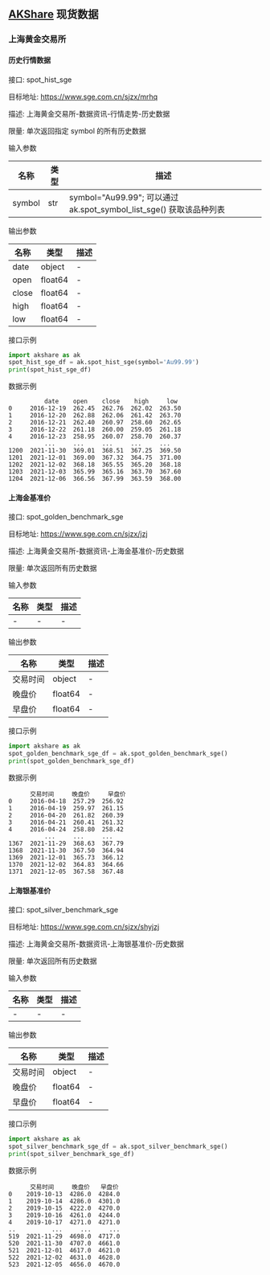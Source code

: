 ## [AKShare](https://github.com/akfamily/akshare) 现货数据

### 上海黄金交易所

#### 历史行情数据

接口: spot_hist_sge

目标地址: https://www.sge.com.cn/sjzx/mrhq

描述: 上海黄金交易所-数据资讯-行情走势-历史数据

限量: 单次返回指定 symbol 的所有历史数据

输入参数

| 名称     | 类型  | 描述                                                       |
|--------|-----|----------------------------------------------------------|
| symbol | str | symbol="Au99.99"; 可以通过 ak.spot_symbol_list_sge() 获取该品种列表 |

输出参数

| 名称    | 类型      | 描述  |
|-------|---------|-----|
| date  | object  | -   |
| open  | float64 | -   |
| close | float64 | -   |
| high  | float64 | -   |
| low   | float64 | -   |

接口示例

```python
import akshare as ak
spot_hist_sge_df = ak.spot_hist_sge(symbol='Au99.99')
print(spot_hist_sge_df)
```

数据示例

```
          date    open    close    high     low
0     2016-12-19  262.45  262.76  262.02  263.50
1     2016-12-20  262.88  262.06  261.42  263.70
2     2016-12-21  262.40  260.97  258.60  262.65
3     2016-12-22  261.18  260.00  259.05  261.18
4     2016-12-23  258.95  260.07  258.70  260.37
          ...     ...     ...     ...     ...
1200  2021-11-30  369.01  368.51  367.25  369.50
1201  2021-12-01  369.00  367.32  364.75  371.00
1202  2021-12-02  368.18  365.55  365.20  368.18
1203  2021-12-03  365.99  365.16  363.70  367.60
1204  2021-12-06  366.56  367.99  363.59  368.00
```

#### 上海金基准价

接口: spot_golden_benchmark_sge

目标地址: https://www.sge.com.cn/sjzx/jzj

描述: 上海黄金交易所-数据资讯-上海金基准价-历史数据

限量: 单次返回所有历史数据

输入参数

| 名称  | 类型  | 描述  |
|-----|-----|-----|
| -   | -   | -   |

输出参数

| 名称   | 类型      | 描述  |
|------|---------|-----|
| 交易时间 | object  | -   |
| 晚盘价  | float64 | -   |
| 早盘价  | float64 | -   |

接口示例

```python
import akshare as ak
spot_golden_benchmark_sge_df = ak.spot_golden_benchmark_sge()
print(spot_golden_benchmark_sge_df)
```

数据示例

```
      交易时间     晚盘价     早盘价
0     2016-04-18  257.29  256.92
1     2016-04-19  259.97  261.15
2     2016-04-20  261.82  260.39
3     2016-04-21  260.41  261.32
4     2016-04-24  258.80  258.42
          ...     ...     ...
1367  2021-11-29  368.63  367.79
1368  2021-11-30  367.50  364.94
1369  2021-12-01  365.73  366.12
1370  2021-12-02  364.83  364.66
1371  2021-12-05  367.58  367.48
```

#### 上海银基准价

接口: spot_silver_benchmark_sge

目标地址: https://www.sge.com.cn/sjzx/shyjzj

描述: 上海黄金交易所-数据资讯-上海银基准价-历史数据

限量: 单次返回所有历史数据

输入参数

| 名称  | 类型  | 描述  |
|-----|-----|-----|
| -   | -   | -   |

输出参数

| 名称   | 类型      | 描述  |
|------|---------|-----|
| 交易时间 | object  | -   |
| 晚盘价  | float64 | -   |
| 早盘价  | float64 | -   |

接口示例

```python
import akshare as ak
spot_silver_benchmark_sge_df = ak.spot_silver_benchmark_sge()
print(spot_silver_benchmark_sge_df)
```

数据示例

```
      交易时间     晚盘价   早盘价
0    2019-10-13  4286.0  4284.0
1    2019-10-14  4286.0  4301.0
2    2019-10-15  4222.0  4270.0
3    2019-10-16  4261.0  4244.0
4    2019-10-17  4271.0  4271.0
..          ...     ...     ...
519  2021-11-29  4698.0  4717.0
520  2021-11-30  4707.0  4661.0
521  2021-12-01  4617.0  4621.0
522  2021-12-02  4631.0  4628.0
523  2021-12-05  4656.0  4670.0
```
